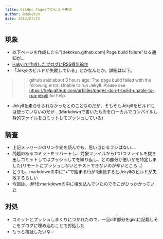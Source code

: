 ```yaml
---
title: GitHub Pagesでのビルド失敗
author: @dekokun
date: 2012/07/23
---
```


## 現象

* 以下ページを作成したら"[dekokun.github.com] Page build failure"なる通知が…
* [Hakyllで作成したブログにRSS機能追加](file:///Users/lms29r/work/Hakyll/posts/2012-07-29-3.html)
* 「Jekyllのビルドが失敗している」とかなんとか。詳細は以下。

>> github said about 3 hours ago:
>> The page build failed with the following error:
>> Unable to run Jekyll. Please see https://help.github.com/articles/pages-don-t-build-unable-to-run-jekyll for help.

* Jekyllを走らせられなかったとのことなのだが、そもそもJekyllをビルドには使っていないのだが…(Markdownで書いたものをローカルでコンパイルし静的ファイルをコミットしてプッシュしている)


## 調査

* 上記メッセージのリンク先を読んでも、思い当たるフシはない…
* 問題のあるコミットをリバートし、対象ファイルから1つ1つファイルを抜き出しコミットしてはプッシュしてを繰り返し、どの部分が悪いかを特定しました(リモートにプッシュしないとテストできないのが辛いところ…)
* どうも、markdownの中に"+"で始まる行が3連続するとJekyllのビルドが失敗するらしい
* 今回は、diffをmarkdownの中に埋め込んでいたのでそこがひっかかっていた

## 対処

* コミットとプッシュしまくりにつかれたので、一旦diff部分をgistに記載しそこをブログに埋め込むことで対処した
* もっと検証したいな…
